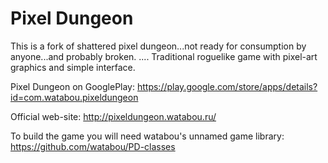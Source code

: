 Pixel Dungeon
=============
This is a fork of shattered pixel dungeon...not ready for consumption by anyone...and probably broken. 
....
Traditional roguelike game with pixel-art graphics and simple interface.

Pixel Dungeon on GooglePlay: 
https://play.google.com/store/apps/details?id=com.watabou.pixeldungeon

Official web-site: 
http://pixeldungeon.watabou.ru/

To build the game you will need watabou's unnamed game library:
https://github.com/watabou/PD-classes
